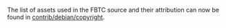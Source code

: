 The list of assets used in the FBTC source and their attribution can now be found in [contrib/debian/copyright](../contrib/debian/copyright).

